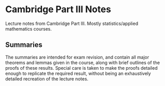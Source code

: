 # Cambridge Part III Notes #

Lecture notes from Cambridge Part III.  Mostly statistics/applied
mathematics courses.

## Summaries

The summaries are intended for exam revision, and contain all major
theorems and lemmas given in the course, along with brief outlines of
the proofs of these results. Special care is taken to make the proofs
detailed enough to replicate the required result, without being an
exhaustively detailed recreation of the lecture notes.
